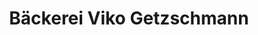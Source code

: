 ---
title: "Bäckerei Viko Getzschmann"
url: /falkenberg-elster/baeckerei-viko-getzschmann/
shop: Bäckerei
---